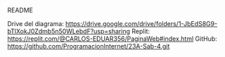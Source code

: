 README

Drive del diagrama: https://drive.google.com/drive/folders/1-JbEdS8G9-bTlXokJ0Zdmb5n50WLebdF?usp=sharing
Replit: https://replit.com/@CARLOS-EDUAR356/PaginaWeb#index.html
GitHub: https://github.com/ProgramacionInternet/23A-Sab-4.git
